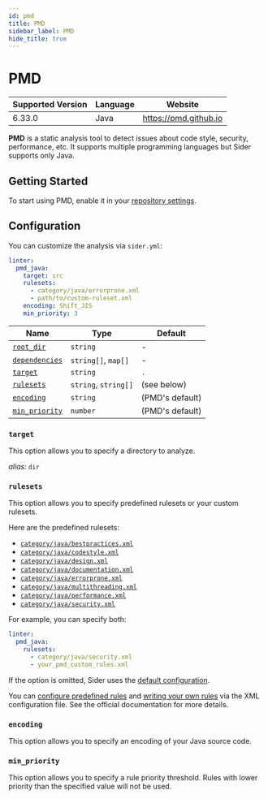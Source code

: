 ```yaml
---
id: pmd
title: PMD
sidebar_label: PMD
hide_title: true
---
```


# PMD

| Supported Version | Language | Website               |
| ----------------- | -------- | --------------------- |
| 6.33.0            | Java     | https://pmd.github.io |

**PMD** is a static analysis tool to detect issues about code style, security, performance, etc.
It supports multiple programming languages but Sider supports only Java.

## Getting Started

To start using PMD, enable it in your [repository settings](../../getting-started/repository-settings.md).

## Configuration

You can customize the analysis via `sider.yml`:

```yaml
linter:
  pmd_java:
    target: src
    rulesets:
      - category/java/errorprone.xml
      - path/to/custom-ruleset.xml
    encoding: Shift_JIS
    min_priority: 3
```

| Name                                                                                          | Type                 | Default         |
| --------------------------------------------------------------------------------------------- | -------------------- | --------------- |
| [`root_dir`](../../getting-started/custom-configuration.md#linteranalyzer_idroot_dir)         | `string`             | -               |
| [`dependencies`](../../getting-started/custom-configuration.md#linteranalyzer_iddependencies) | `string[]`, `map[]`  | -               |
| [`target`](#target)                                                                           | `string`             | `.`             |
| [`rulesets`](#rulesets)                                                                       | `string`, `string[]` | (see below)     |
| [`encoding`](#encoding)                                                                       | `string`             | (PMD's default) |
| [`min_priority`](#min_priority)                                                               | `number`             | (PMD's default) |

### `target`

This option allows you to specify a directory to analyze.

_alias:_ `dir`

### `rulesets`

This option allows you to specify predefined rulesets or your custom rulesets.

Here are the predefined rulesets:

- [`category/java/bestpractices.xml`](https://github.com/pmd/pmd/blob/HEAD/pmd-java/src/main/resources/category/java/bestpractices.xml)
- [`category/java/codestyle.xml`](https://github.com/pmd/pmd/blob/HEAD/pmd-java/src/main/resources/category/java/codestyle.xml)
- [`category/java/design.xml`](https://github.com/pmd/pmd/blob/HEAD/pmd-java/src/main/resources/category/java/design.xml)
- [`category/java/documentation.xml`](https://github.com/pmd/pmd/blob/HEAD/pmd-java/src/main/resources/category/java/documentation.xml)
- [`category/java/errorprone.xml`](https://github.com/pmd/pmd/blob/HEAD/pmd-java/src/main/resources/category/java/errorprone.xml)
- [`category/java/multithreading.xml`](https://github.com/pmd/pmd/blob/HEAD/pmd-java/src/main/resources/category/java/multithreading.xml)
- [`category/java/performance.xml`](https://github.com/pmd/pmd/blob/HEAD/pmd-java/src/main/resources/category/java/performance.xml)
- [`category/java/security.xml`](https://github.com/pmd/pmd/blob/HEAD/pmd-java/src/main/resources/category/java/security.xml)

For example, you can specify both:

```yaml
linter:
  pmd_java:
    rulesets:
      - category/java/security.xml
      - your_pmd_custom_rules.xml
```

If the option is omitted, Sider uses the [default configuration](https://github.com/sider/runners/blob/HEAD/images/pmd_java/default-ruleset.xml).

You can [configure predefined rules](https://pmd.github.io/pmd/pmd_userdocs_configuring_rules.html) and
[writing your own rules](https://pmd.github.io/pmd/pmd_userdocs_extending_writing_rules_intro.html) via the XML configuration file.
See the official documentation for more details.

### `encoding`

This option allows you to specify an encoding of your Java source code.

### `min_priority`

This option allows you to specify a rule priority threshold.
Rules with lower priority than the specified value will not be used.

